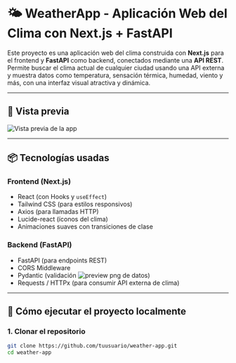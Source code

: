# 🌤️ WeatherApp - Aplicación Web del Clima con Next.js + FastAPI

Este proyecto es una aplicación web del clima construida con **Next.js** para el frontend y **FastAPI** como backend, conectados mediante una **API REST**. Permite buscar el clima actual de cualquier ciudad usando una API externa y muestra datos como temperatura, sensación térmica, humedad, viento y más, con una interfaz visual atractiva y dinámica.

---

## 📸 Vista previa

![Vista previa de la app](./preview.png) <!-- Opcional: reemplaza con tu screenshot -->

---

## 📦 Tecnologías usadas

### Frontend (Next.js)
- React (con Hooks y `useEffect`)
- Tailwind CSS (para estilos responsivos)
- Axios (para llamadas HTTP)
- Lucide-react (íconos del clima)
- Animaciones suaves con transiciones de clase

### Backend (FastAPI)
- FastAPI (para endpoints REST)
- CORS Middleware
- Pydantic (validación ![preview png](https://github.com/user-attachments/assets/4d3f62c8-2faa-407a-be24-3969688f3840)
de datos)
- Requests / HTTPx (para consumir API externa de clima)

---

## 🚀 Cómo ejecutar el proyecto localmente

### 1. Clonar el repositorio

```bash
git clone https://github.com/tuusuario/weather-app.git
cd weather-app

